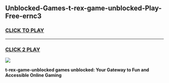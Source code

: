
## Unblocked-Games-t-rex-game-unblocked-Play-Free-ernc3
<h3>
<a href="https://premium76.site?title=t-rex-game-unblocked&ref=24M">CLICK TO PLAY</a></h3>
<hr>

<h3>
<a href="https://premium76.site?title=t-rex-game-unblocked&ref=24M">CLICK 2 PLAY</a>
  
</h3>

<a href="https://premium76.site?title=t-rex-game-unblocked&ref=24M"><img src="https://clearcache.store/games.png"></a>


**t-rex-game-unblocked games unblocked: Your Gateway to Fun and Accessible Online Gaming**
